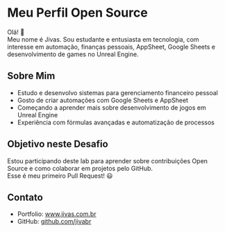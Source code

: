 # Meu Perfil Open Source

Olá! 👋  
Meu nome é Jivas.
Sou estudante e entusiasta em tecnologia, com interesse em automação, finanças pessoais, AppSheet, Google Sheets e desenvolvimento de games no Unreal Engine.

## Sobre Mim

- Estudo e desenvolvo sistemas para gerenciamento financeiro pessoal
- Gosto de criar automações com Google Sheets e AppSheet
- Começando a aprender mais sobre desenvolvimento de jogos em Unreal Engine
- Experiência com fórmulas avançadas e automatização de processos

## Objetivo neste Desafio

Estou participando deste lab para aprender sobre contribuições Open Source e como colaborar em projetos pelo GitHub.  
Esse é meu primeiro Pull Request! 😃

## Contato

- Portfolio: www.jivas.com.br
- GitHub: [github.com/jivabr](https://github.com/jivabr)
